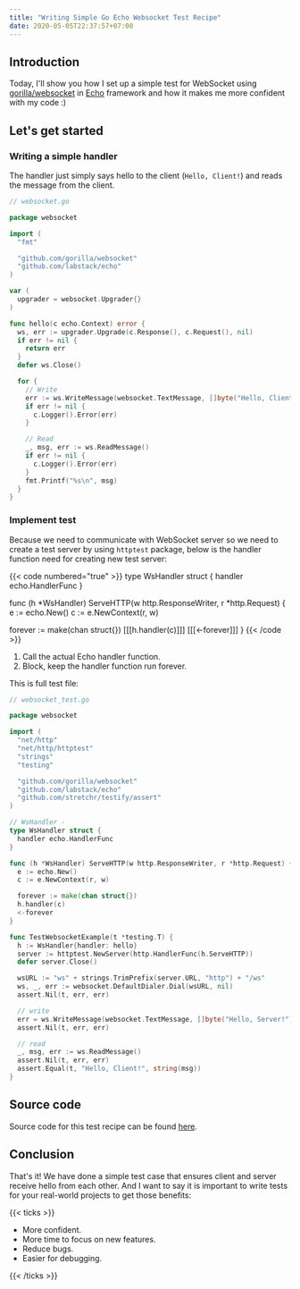 ```yaml
---
title: "Writing Simple Go Echo Websocket Test Recipe"
date: 2020-05-05T22:37:57+07:00
---
```


## Introduction

Today, I'll show you how I set up a simple test for WebSocket using [gorilla/websocket](https://github.com/gorilla/websocket) in [Echo](https://github.com/labstack/echo) framework and how it makes me more confident with my code :)

## Let's get started

### Writing a simple handler

The handler just simply says hello to the client (`Hello, Client!`) and reads the message from the client.

```go {linenos=table,hl_lines=[8,"15-17"],linenostart=1}
// websocket.go

package websocket

import (
  "fmt"

  "github.com/gorilla/websocket"
  "github.com/labstack/echo"
)

var (
  upgrader = websocket.Upgrader{}
)

func hello(c echo.Context) error {
  ws, err := upgrader.Upgrade(c.Response(), c.Request(), nil)
  if err != nil {
    return err
  }
  defer ws.Close()

  for {
    // Write
    err := ws.WriteMessage(websocket.TextMessage, []byte("Hello, Client!"))
    if err != nil {
      c.Logger().Error(err)
    }

    // Read
    _, msg, err := ws.ReadMessage()
    if err != nil {
      c.Logger().Error(err)
    }
    fmt.Printf("%s\n", msg)
  }
}
```

### Implement test

Because we need to communicate with WebSocket server so we need to create a test server by using `httptest` package, below is the handler function need for creating new test server:

{{< code numbered="true" >}}
type WsHandler struct {
  handler echo.HandlerFunc
}

func (h *WsHandler) ServeHTTP(w http.ResponseWriter, r *http.Request) {
  e := echo.New()
  c := e.NewContext(r, w)

  forever := make(chan struct{})
  [[[h.handler(c)]]]
  [[[<-forever]]]
}
{{< /code >}}

1. Call the actual Echo handler function.
2. Block, keep the handler function run forever.

This is full test file:

```go
// websocket_test.go

package websocket

import (
  "net/http"
  "net/http/httptest"
  "strings"
  "testing"

  "github.com/gorilla/websocket"
  "github.com/labstack/echo"
  "github.com/stretchr/testify/assert"
)

// WsHandler -
type WsHandler struct {
  handler echo.HandlerFunc
}

func (h *WsHandler) ServeHTTP(w http.ResponseWriter, r *http.Request) {
  e := echo.New()
  c := e.NewContext(r, w)

  forever := make(chan struct{})
  h.handler(c)
  <-forever
}

func TestWebsocketExample(t *testing.T) {
  h := WsHandler{handler: hello}
  server := httptest.NewServer(http.HandlerFunc(h.ServeHTTP))
  defer server.Close()

  wsURL := "ws" + strings.TrimPrefix(server.URL, "http") + "/ws"
  ws, _, err := websocket.DefaultDialer.Dial(wsURL, nil)
  assert.Nil(t, err, err)

  // write
  err = ws.WriteMessage(websocket.TextMessage, []byte("Hello, Server!"))
  assert.Nil(t, err, err)

  // read
  _, msg, err := ws.ReadMessage()
  assert.Nil(t, err, err)
  assert.Equal(t, "Hello, Client!", string(msg))
}

```

## Source code

Source code for this test recipe can be found [here](https://github.com/tungquach/go-echo-websocket-test-recipe).

## Conclusion

That's it! We have done a simple test case that ensures client and server receive hello from each other. And I want to say it is important to write tests for your real-world projects to get those benefits:

{{< ticks >}}

* More confident.
* More time to focus on new features.
* Reduce bugs.
* Easier for debugging.

{{< /ticks >}}
